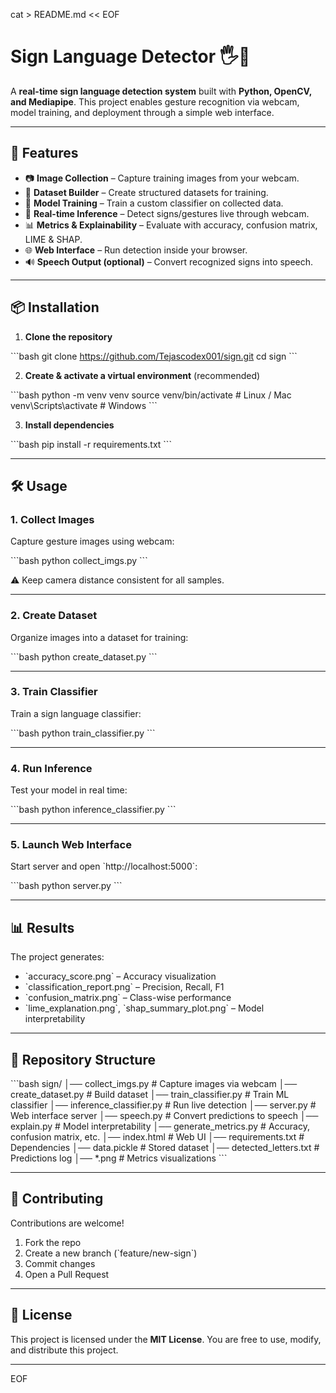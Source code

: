 cat > README.md << EOF
# Sign Language Detector 🖐️🤟

A **real-time sign language detection system** built with **Python, OpenCV, and Mediapipe**.
This project enables gesture recognition via webcam, model training, and deployment through a simple web interface.

---

## 🚀 Features

* 📷 **Image Collection** – Capture training images from your webcam.
* 📂 **Dataset Builder** – Create structured datasets for training.
* 🧠 **Model Training** – Train a custom classifier on collected data.
* 🎯 **Real-time Inference** – Detect signs/gestures live through webcam.
* 📊 **Metrics & Explainability** – Evaluate with accuracy, confusion matrix, LIME & SHAP.
* 🌐 **Web Interface** – Run detection inside your browser.
* 🔊 **Speech Output (optional)** – Convert recognized signs into speech.

---

## 📦 Installation

1. **Clone the repository**

\`\`\`bash
git clone https://github.com/Tejascodex001/sign.git
cd sign
\`\`\`

2. **Create & activate a virtual environment** (recommended)

\`\`\`bash
python -m venv venv
source venv/bin/activate   # Linux / Mac
venv\Scripts\activate      # Windows
\`\`\`

3. **Install dependencies**

\`\`\`bash
pip install -r requirements.txt
\`\`\`

---

## 🛠️ Usage

### 1. Collect Images

Capture gesture images using webcam:

\`\`\`bash
python collect_imgs.py
\`\`\`

⚠️ Keep camera distance consistent for all samples.

---

### 2. Create Dataset

Organize images into a dataset for training:

\`\`\`bash
python create_dataset.py
\`\`\`

---

### 3. Train Classifier

Train a sign language classifier:

\`\`\`bash
python train_classifier.py
\`\`\`

---

### 4. Run Inference

Test your model in real time:

\`\`\`bash
python inference_classifier.py
\`\`\`

---

### 5. Launch Web Interface

Start server and open \`http://localhost:5000\`:

\`\`\`bash
python server.py
\`\`\`

---

## 📊 Results

The project generates:

* \`accuracy_score.png\` – Accuracy visualization
* \`classification_report.png\` – Precision, Recall, F1
* \`confusion_matrix.png\` – Class-wise performance
* \`lime_explanation.png\`, \`shap_summary_plot.png\` – Model interpretability

---

## 📂 Repository Structure

\`\`\`bash
sign/
│── collect_imgs.py          # Capture images via webcam
│── create_dataset.py        # Build dataset
│── train_classifier.py      # Train ML classifier
│── inference_classifier.py  # Run live detection
│── server.py                # Web interface server
│── speech.py                # Convert predictions to speech
│── explain.py               # Model interpretability
│── generate_metrics.py      # Accuracy, confusion matrix, etc.
│── index.html               # Web UI
│── requirements.txt         # Dependencies
│── data.pickle              # Stored dataset
│── detected_letters.txt     # Predictions log
│── *.png                    # Metrics visualizations
\`\`\`

---

## 🤝 Contributing

Contributions are welcome!

1. Fork the repo
2. Create a new branch (\`feature/new-sign\`)
3. Commit changes
4. Open a Pull Request

---

## 📜 License

This project is licensed under the **MIT License**.
You are free to use, modify, and distribute this project.

---
EOF
